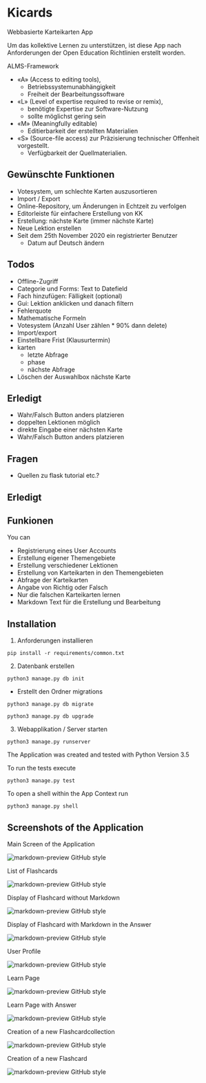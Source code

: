# Kicards
Webbasierte Karteikarten App <br>

Um das kollektive Lernen zu unterstützen, ist diese App nach Anforderungen der Open Education Richtlinien erstellt worden.<br>

ALMS-Framework <br>
* «A» (Access to editing tools), <br>
  * Betriebssystemunabhängigkeit <br>
  * Freiheit  der  Bearbeitungssoftware <br>
* «L» (Level of expertise required to revise or remix), <br>
  * benötigte Expertise zur Software-Nutzung <br>
  * sollte möglichst  gering  sein <br>
* «M» (Meaningfully editable) <br>
	* Editierbarkeit  der erstellten Materialien <br>
* «S» (Source-file access) zur Präzisierung technischer Offenheit vorgestellt. <br>
  * Verfügbarkeit der Quellmaterialien. <br>


## Gewünschte Funktionen
* Votesystem, um schlechte Karten auszusortieren
* Import / Export 
* Online-Repository, um Änderungen in Echtzeit zu verfolgen
* Editorleiste für einfachere Erstellung von KK
* Erstellung: nächste Karte (immer nächste Karte)
* Neue Lektion erstellen
* Seit dem 25th November 2020 ein registrierter Benutzer
  * Datum auf Deutsch ändern

## Todos
- Offline-Zugriff
- Categorie und Forms: Text to Datefield
- Fach hinzufügen: Fälligkeit (optional)
- Gui: Lektion anklicken und danach filtern
- Fehlerquote
- Mathematische Formeln
- Votesystem (Anzahl User zählen * 90% dann delete)
- Import/export
- Einstellbare Frist (Klausurtermin)
- karten
  - letzte Abfrage
  - phase
  - nächste Abfrage
- Löschen der Auswahlbox nächste Karte

## Erledigt
- Wahr/Falsch Button anders platzieren
- doppelten Lektionen möglich
- direkte Eingabe einer nächsten Karte
- Wahr/Falsch Button anders platzieren


## Fragen
- Quellen zu flask tutorial etc.? 



## Erledigt 


## Funkionen
You can 
- Registrierung eines User Accounts
- Erstellung eigener Themengebiete  
- Erstellung verschiedener Lektionen
- Erstellung von Karteikarten in den Themengebieten
- Abfrage der Karteikarten
- Angabe von Richtig oder Falsch
- Nur die falschen Karteikarten lernen
- Markdown Text für die Erstellung und Bearbeitung


## Installation
1. Anforderungen installieren

```pip install -r requirements/common.txt```

2. Datenbank erstellen

```python3 manage.py db init```
- Erstellt den Ordner migrations

```python3 manage.py db migrate```


```python3 manage.py db upgrade```

3. Webapplikation / Server starten

```python3 manage.py runserver```




The Application was created and tested with Python Version 3.5

To run the tests execute

```python3 manage.py test```

To open a shell within the App Context run

```python3 manage.py shell```

## Screenshots of the Application

Main Screen of the Application

![markdown-preview GitHub style](https://raw.githubusercontent.com/KevDi/Flashcards/screens/screens/Mainscreen.png)

List of Flashcards

![markdown-preview GitHub style](https://raw.githubusercontent.com/KevDi/Flashcards/screens/screens/Flashcardcollection.png)

Display of Flashcard without Markdown

![markdown-preview GitHub style](https://raw.githubusercontent.com/KevDi/Flashcards/screens/screens/flashcard.png)

Display of Flashcard with Markdown in the Answer

![markdown-preview GitHub style](https://raw.githubusercontent.com/KevDi/Flashcards/screens/screens/Flashcard_Markdown.png)

User Profile

![markdown-preview GitHub style](https://raw.githubusercontent.com/KevDi/Flashcards/screens/screens/User_profile.png)

Learn Page

![markdown-preview GitHub style](https://raw.githubusercontent.com/KevDi/Flashcards/screens/screens/Learn.png)

Learn Page with Answer

![markdown-preview GitHub style](https://raw.githubusercontent.com/KevDi/Flashcards/screens/screens/Learn_with_answer.png)

Creation of a new Flashcardcollection

![markdown-preview GitHub style](https://raw.githubusercontent.com/KevDi/Flashcards/screens/screens/New_FlashcardCollection.png)

Creation of a new Flashcard

![markdown-preview GitHub style](https://raw.githubusercontent.com/KevDi/Flashcards/screens/screens/New_Flashcard.png)

